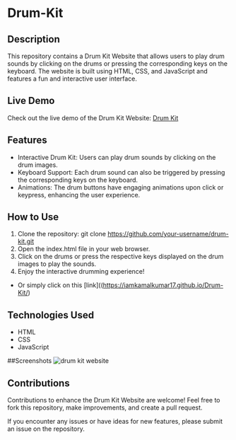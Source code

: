 # Drum-Kit

## Description
This repository contains a Drum Kit Website that allows users to play drum sounds by clicking on the drums or pressing the corresponding keys on the keyboard. The website is built using HTML, CSS, and JavaScript and features a fun and interactive user interface.

## Live Demo
Check out the live demo of the Drum Kit Website: [Drum Kit](https://iamkamalkumar17.github.io/Drum-Kit/)

## Features
* Interactive Drum Kit: Users can play drum sounds by clicking on the drum images.
* Keyboard Support: Each drum sound can also be triggered by pressing the corresponding keys on the keyboard.
* Animations: The drum buttons have engaging animations upon click or keypress, enhancing the user experience.

## How to Use
1. Clone the repository: git clone https://github.com/your-username/drum-kit.git
2. Open the index.html file in your web browser.
3. Click on the drums or press the respective keys displayed on the drum images to play the sounds.
4. Enjoy the interactive drumming experience!
* Or simply click on this [link]((https://iamkamalkumar17.github.io/Drum-Kit/)

## Technologies Used
* HTML
* CSS
* JavaScript

##Screenshots
![drum kit website](https://imgur.com/a/NXKhToW)

## Contributions
Contributions to enhance the Drum Kit Website are welcome! Feel free to fork this repository, make improvements, and create a pull request.

If you encounter any issues or have ideas for new features, please submit an issue on the repository.
